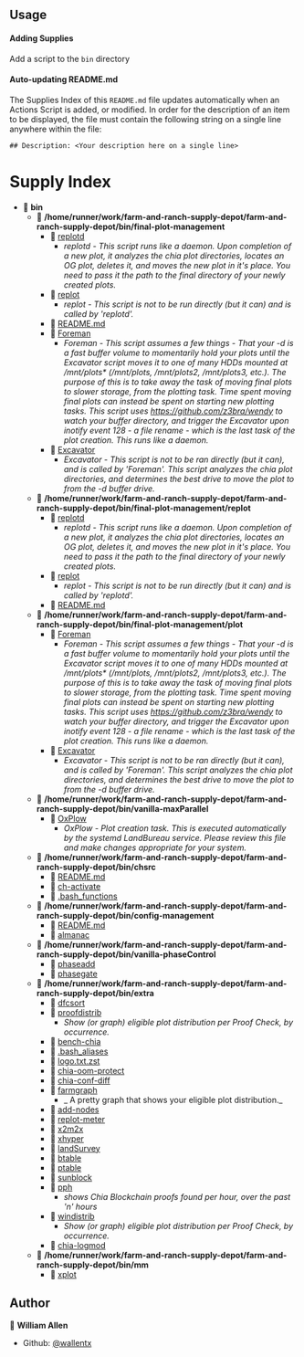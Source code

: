 ## Usage

#### Adding Supplies

Add a script to the `bin` directory

#### Auto-updating README.md

The Supplies Index of this `README.md` file updates automatically when an Actions Script is added, or modified. In order for the description of an item to be displayed, the file must contain the following string on a single line anywhere within the file:

`## Description: <Your description here on a single line>`

# Supply Index

- 📂 __bin__
   - 📂 __/home/runner/work/farm-and-ranch-supply-depot/farm-and-ranch-supply-depot/bin/final-plot-management__
      - 📄 [replotd](bin/final-plot-management/replotd)
         - _replotd - This script runs like a daemon. Upon completion of a new plot, it analyzes the chia plot directories, locates an OG plot, deletes it, and moves the new plot in it's place. You need to pass it the path to the final directory of your newly created plots._
      - 📄 [replot](bin/final-plot-management/replot)
         - _replot - This script is not to be run directly (but it can) and is called by 'replotd'._
      - 📄 [README.md](bin/final-plot-management/README.md)
      - 📄 [Foreman](bin/final-plot-management/Foreman)
         - _Foreman - This script assumes a few things - That your -d is a fast buffer volume to momentarily hold your plots until the Excavator script moves it to one of many HDDs mounted at /mnt/plots* (/mnt/plots, /mnt/plots2, /mnt/plots3, etc.). The purpose of this is to take away the task of moving final plots to slower storage, from the plotting task. Time spent moving final plots can instead be spent on starting new plotting tasks. This script uses https://github.com/z3bra/wendy to watch your buffer directory, and trigger the Excavator upon inotify event 128 - a file rename - which is the last task of the plot creation. This runs like a daemon._
      - 📄 [Excavator](bin/final-plot-management/Excavator)
         - _Excavator - This script is not to be ran directly (but it can), and is called by 'Foreman'. This script analyzes the chia plot directories, and determines the best drive to move the plot to from the -d buffer drive._
   - 📂 __/home/runner/work/farm-and-ranch-supply-depot/farm-and-ranch-supply-depot/bin/final-plot-management/replot__
      - 📄 [replotd](bin/replot/replotd)
         - _replotd - This script runs like a daemon. Upon completion of a new plot, it analyzes the chia plot directories, locates an OG plot, deletes it, and moves the new plot in it's place. You need to pass it the path to the final directory of your newly created plots._
      - 📄 [replot](bin/replot/replot)
         - _replot - This script is not to be run directly (but it can) and is called by 'replotd'._
      - 📄 [README.md](bin/replot/README.md)
   - 📂 __/home/runner/work/farm-and-ranch-supply-depot/farm-and-ranch-supply-depot/bin/final-plot-management/plot__
      - 📄 [Foreman](bin/plot/Foreman)
         - _Foreman - This script assumes a few things - That your -d is a fast buffer volume to momentarily hold your plots until the Excavator script moves it to one of many HDDs mounted at /mnt/plots* (/mnt/plots, /mnt/plots2, /mnt/plots3, etc.). The purpose of this is to take away the task of moving final plots to slower storage, from the plotting task. Time spent moving final plots can instead be spent on starting new plotting tasks. This script uses https://github.com/z3bra/wendy to watch your buffer directory, and trigger the Excavator upon inotify event 128 - a file rename - which is the last task of the plot creation. This runs like a daemon._
      - 📄 [Excavator](bin/plot/Excavator)
         - _Excavator - This script is not to be ran directly (but it can), and is called by 'Foreman'. This script analyzes the chia plot directories, and determines the best drive to move the plot to from the -d buffer drive._
   - 📂 __/home/runner/work/farm-and-ranch-supply-depot/farm-and-ranch-supply-depot/bin/vanilla-maxParallel__
      - 📄 [OxPlow](bin/vanilla-maxParallel/OxPlow)
         - _OxPlow - Plot creation task. This is executed automatically by the systemd LandBureau service. Please review this file and make changes appropriate for your system._
   - 📂 __/home/runner/work/farm-and-ranch-supply-depot/farm-and-ranch-supply-depot/bin/chsrc__
      - 📄 [README.md](bin/chsrc/README.md)
      - 📄 [ch\-activate](bin/chsrc/ch-activate)
      - 📄 [.bash_functions](bin/chsrc/.bash_functions)
   - 📂 __/home/runner/work/farm-and-ranch-supply-depot/farm-and-ranch-supply-depot/bin/config-management__
      - 📄 [README.md](bin/config-management/README.md)
      - 📄 [almanac](bin/config-management/almanac)
   - 📂 __/home/runner/work/farm-and-ranch-supply-depot/farm-and-ranch-supply-depot/bin/vanilla-phaseControl__
      - 📄 [phaseadd](bin/vanilla-phaseControl/phaseadd)
      - 📄 [phasegate](bin/vanilla-phaseControl/phasegate)
   - 📂 __/home/runner/work/farm-and-ranch-supply-depot/farm-and-ranch-supply-depot/bin/extra__
      - 📄 [dfcsort](bin/extra/dfcsort)
      - 📄 [proofdistrib](bin/extra/proofdistrib)
         - _Show (or graph) eligible plot distribution per Proof Check, by occurrence._
      - 📄 [bench\-chia](bin/extra/bench-chia)
      - 📄 [.bash_aliases](bin/extra/.bash_aliases)
      - 📄 [logo.txt.zst](bin/extra/logo.txt.zst)
      - 📄 [chia\-oom\-protect](bin/extra/chia-oom-protect)
      - 📄 [chia\-conf\-diff](bin/extra/chia-conf-diff)
      - 📄 [farmgraph](bin/extra/farmgraph)
         - _ A pretty graph that shows your eligible plot distribution._
      - 📄 [add\-nodes](bin/extra/add-nodes)
      - 📄 [replot\-meter](bin/extra/replot-meter)
      - 📄 [x2m2x](bin/extra/x2m2x)
      - 📄 [xhyper](bin/extra/xhyper)
      - 📄 [landSurvey](bin/extra/landSurvey)
      - 📄 [btable](bin/extra/btable)
      - 📄 [ptable](bin/extra/ptable)
      - 📄 [sunblock](bin/extra/sunblock)
      - 📄 [pph](bin/extra/pph)
         - _shows Chia Blockchain proofs found per hour, over the past 'n' hours_
      - 📄 [windistrib](bin/extra/windistrib)
         - _Show (or graph) eligible plot distribution per Proof Check, by occurrence._
      - 📄 [chia\-logmod](bin/extra/chia-logmod)
   - 📂 __/home/runner/work/farm-and-ranch-supply-depot/farm-and-ranch-supply-depot/bin/mm__
      - 📄 [xplot](bin/mm/xplot)


## Author

👤 **William Allen**

* Github: [@wallentx](https://github.com/wallentx)
